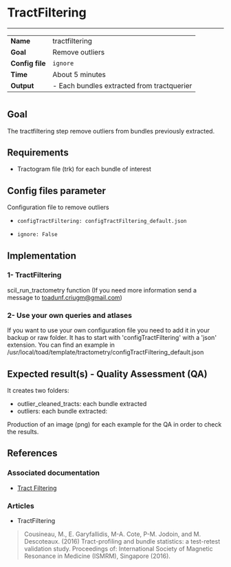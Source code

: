 # TractFiltering
---

|                |                                                       |
|----------------|-------------------------------------------------------|
|**Name**        | tractfiltering                                    |
|**Goal**        | Remove outliers |
|**Config file** | `ignore`|
|**Time**        | About 5 minutes                                         |
|**Output**      | -  Each bundles extracted from tractquerier <br>|

#

## Goal

The tractfiltering step remove outliers from bundles previously extracted.

## Requirements

- Tractogram file (trk) for each bundle of interest

## Config files parameter

Configuration file to remove outliers

- `configTractFiltering: configTractFiltering_default.json`

- `ignore: False`

## Implementation

### 1- TractFiltering

scil_run_tractometry function (If you need more information send a message to toadunf.criugm@gmail.com)

### 2- Use your own queries and atlases

If you want to use your own configuration file you need to add it in your backup or raw folder. It has to start with 'configTractFiltering' with a 'json' extension. You can find an example in /usr/local/toad/template/tractometry/configTractFiltering_default.json

## Expected result(s) - Quality Assessment (QA)

It creates two folders:
- outlier_cleaned_tracts: each bundle extracted
- outliers: each bundle extracted:

Production of an image (png) for each example for the QA in order to check the results.

## References

### Associated documentation

- <a href="http://scil.dinf.usherbrooke.ca/wp-content/papers/cote-etal-ismrm15.pdf" target="_blank">Tract Filtering</a>

### Articles 

- TractFiltering

> Cousineau, M., E. Garyfallidis, M-A. Cote, P-M. Jodoin, and M. Descoteaux. (2016) Tract-profiling and bundle statistics: a test-retest validation study. Proceedings of: International Society of Magnetic Resonance in Medicine (ISMRM), Singapore (2016).


